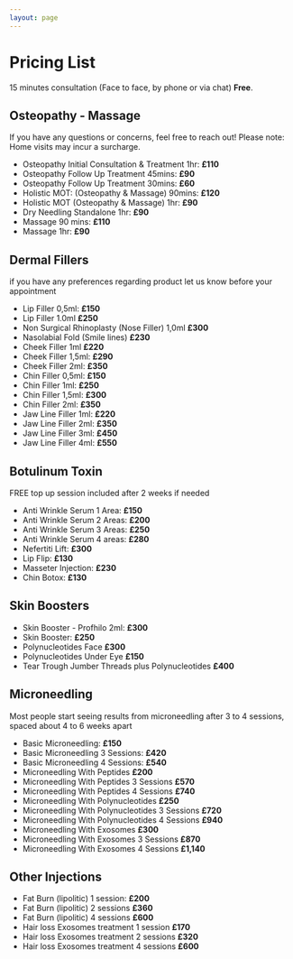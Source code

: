```yaml
---
layout: page
---
```

# Pricing List
15 minutes consultation (Face to face, by phone or  via chat) **Free**.

## Osteopathy - Massage
If you have any questions or concerns, feel free to reach out! Please note: Home visits may incur a surcharge.
- Osteopathy Initial Consultation & Treatment 1hr: **£110**
- Osteopathy Follow Up Treatment 45mins: **£90**
- Osteopathy Follow Up Treatment 30mins: **£60**
- Holistic MOT: (Osteopathy & Massage) 90mins: **£120**
- Holistic MOT (Osteopathy & Massage) 1hr: **£90**
- Dry Needling Standalone 1hr: **£90**
- Massage 90 mins: **£110**
- Massage 1hr: **£90**

## Dermal Fillers
if you have any preferences regarding product let us know before your appointment
- Lip Filler 0,5ml: **£150**
- Lip Filler 1.0ml **£250**
- Non Surgical Rhinoplasty (Nose Filler) 1,0ml **£300**
- Nasolabial Fold (Smile lines) **£230**
- Cheek Filler 1ml **£220**
- Cheek Filler 1,5ml: **£290**
- Cheek Filler 2ml: **£350**
- Chin Filler 0,5ml: **£150**
- Chin Filler 1ml: **£250**
- Chin Filler 1,5ml: **£300**
- Chin Filler 2ml: **£350**
- Jaw Line Filler 1ml: **£220**
- Jaw Line Filler 2ml: **£350**
- Jaw Line Filler 3ml: **£450**
- Jaw Line Filler 4ml: **£550**

## Botulinum Toxin
FREE top up session included after 2 weeks if needed
- Anti Wrinkle Serum 1 Area: **£150**
- Anti Wrinkle Serum 2 Areas: **£200**
- Anti Wrinkle Serum 3 Areas: **£250**
- Anti Wrinkle Serum 4 areas: **£280**
- Nefertiti Lift: **£300**
- Lip Flip: **£130**
- Masseter Injection: **£230**
- Chin Botox: **£130**

## Skin Boosters
- Skin Booster - Profhilo 2ml: **£300**
- Skin Booster: **£250**
- Polynucleotides Face **£300**
- Polynucleotides Under Eye **£150**
- Tear Trough Jumber Threads plus Polynucleotides **£400**

## Microneedling
Most people start seeing results from microneedling after 3 to 4 sessions, spaced about 4 to 6 weeks apart
- Basic Microneedling: **£150**
- Basic Microneedling 3 Sessions: **£420**
- Basic Microneedling 4 Sessions: **£540**
- Microneedling With Peptides **£200**
- Microneedling With Peptides 3 Sessions **£570**
- Microneedling With Peptides 4 Sessions **£740**
- Microneedling With Polynucleotides **£250**
- Microneedling With Polynucleotides 3 Sessions **£720**
- Microneedling With Polynucleotides 4 Sessions **£940**
- Microneedling With Exosomes **£300**
- Microneedling With Exosomes 3 Sessions **£870**
- Microneedling With Exosomes 4 Sessions **£1,140**

## Other Injections
- Fat Burn (lipolitic) 1 session: **£200**
- Fat Burn (lipolitic) 2 sessions **£360**
- Fat Burn (lipolitic) 4 sessions **£600**
- Hair loss Exosomes treatment 1 session **£170**
- Hair loss Exosomes treatment 2 sessions **£320**
- Hair loss Exosomes treatment 4 sessions **£600**






